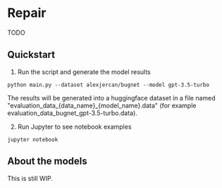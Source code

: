 # Repair

TODO

## Quickstart

1. Run the script and generate the model results

```console
python main.py --dataset alexjercan/bugnet --model gpt-3.5-turbo
```

The results will be generated into a huggingface dataset in a file named
"evaluation_data_{data_name}_{model_name}.data" (for example
evaluation_data_bugnet_gpt-3.5-turbo.data).


2. Run Jupyter to see notebook examples

```console
jupyter notebook
```

## About the models

This is still WIP.
